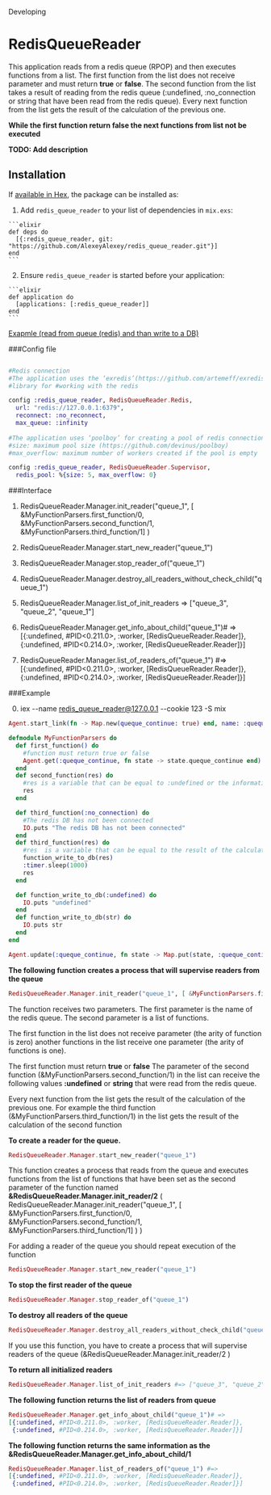 Developing

# RedisQueueReader

This application reads from a redis queue (RPOP) and then executes functions from a list. 
The first function from the list does not receive parameter and must return **true** or **false**. The second function from the list takes a result of reading from the redis queue (:undefined, :no_connection or string that have been read from the redis queue). Every next function from the list gets the result of the calculation of the previous one.   

**While the first function return false the next functions from list not be executed**

**TODO: Add description**

## Installation

If [available in Hex](https://hex.pm/docs/publish), the package can be installed as:

  1. Add `redis_queue_reader` to your list of dependencies in `mix.exs`:

    ```elixir
    def deps do
      [{:redis_queue_reader, git: "https://github.com/AlexeyAlexey/redis_queue_reader.git"}]
    end
    ```

  2. Ensure `redis_queue_reader` is started before your application:

    ```elixir
    def application do
      [applications: [:redis_queue_reader]]
    end
    ```


[Exapmle (read from queue (redis) and than write to a DB)](https://github.com/AlexeyAlexey/redis_queue_reader_parser)

###Config file

```elixir

#Redis connection
#The application uses the ‘exredis’(https://github.com/artemeff/exredis) 
#library for #working with the redis

config :redis_queue_reader, RedisQueueReader.Redis,
  url: "redis://127.0.0.1:6379",
  reconnect: :no_reconnect,
  max_queue: :infinity
 
#The application uses ‘poolboy’ for creating a pool of redis connections
#size: maximum pool size (https://github.com/devinus/poolboy)
#max_overflow: maximum number of workers created if the pool is empty

config :redis_queue_reader, RedisQueueReader.Supervisor,
  redis_pool: %{size: 5, max_overflow: 0}

```


###Interface

1) RedisQueueReader.Manager.init_reader("queue_1", [ &MyFunctionParsers.first_function/0, &MyFunctionParsers.second_function/1, &MyFunctionParsers.third_function/1] )

2) RedisQueueReader.Manager.start_new_reader("queue_1")

3) RedisQueueReader.Manager.stop_reader_of("queue_1")

4) RedisQueueReader.Manager.destroy_all_readers_without_check_child("queue_1")

5) RedisQueueReader.Manager.list_of_init_readers => ["queue_3", "queue_2", "queue_1"]

6) RedisQueueReader.Manager.get_info_about_child("queue_1")# =>
   [{:undefined, #PID<0.211.0>, :worker, [RedisQueueReader.Reader]},
    {:undefined, #PID<0.214.0>, :worker, [RedisQueueReader.Reader]}]
    
7) RedisQueueReader.Manager.list_of_readers_of("queue_1") #=>
   [{:undefined, #PID<0.211.0>, :worker, [RedisQueueReader.Reader]},
    {:undefined, #PID<0.214.0>, :worker, [RedisQueueReader.Reader]}]

###Example

0) iex --name redis_queue_reader@127.0.0.1 --cookie 123 -S mix


```elixir
Agent.start_link(fn -> Map.new(queque_continue: true) end, name: :queque_continue)

defmodule MyFunctionParsers do
  def first_function() do
    #function must return true or false
    Agent.get(:queque_continue, fn state -> state.queque_continue end)
  end
  def second_function(res) do
    #res is a variable that can be equal to :undefined or the information read from the queue 
    res
  end

  def third_function(:no_connection) do
    #The redis DB has not been connected
    IO.puts "The redis DB has not been connected"
  end
  def third_function(res) do
    #res  is a variable that can be equal to the result of the calculation of the second function (second_function/1)
    function_write_to_db(res)
    :timer.sleep(1000)
    res
  end

  def function_write_to_db(:undefined) do
    IO.puts "undefined"
  end
  def function_write_to_db(str) do
    IO.puts str
  end
end

```


```elixir
Agent.update(:queque_continue, fn state -> Map.put(state, :queque_continue, false) end)

```

**The following function creates a process that will supervise readers from the queue**

```elixir
RedisQueueReader.Manager.init_reader("queue_1", [ &MyFunctionParsers.first_function/0, &MyFunctionParsers.second_function/1, &MyFunctionParsers.third_function/1] )
```

The function receives two parameters. The first parameter is the name of the redis queue.
The second parameter is a list of functions. 

The first function in the list does not receive parameter (the arity of function is zero) another functions in the list receive one parameter (the arity of functions is one).

The first function must return **true** or **false**
The parameter of the second function (&MyFunctionParsers.second_function/1) in the list can receive the following values **:undefined** or **string** that were read from the redis queue.  

Every next function from the list gets the result of the calculation of the previous one. For example the third function (&MyFunctionParsers.third_function/1) in the list gets the result of the calculation of the second function


**To create a reader for the queue.** 

```elixir
RedisQueueReader.Manager.start_new_reader("queue_1")
```

This function creates a process that reads from the queue and executes functions from the list of functions that have been set as the second parameter of the function named **&RedisQueueReader.Manager.init_reader/2** (  RedisQueueReader.Manager.init_reader("queue_1", [ &MyFunctionParsers.first_function/0, &MyFunctionParsers.second_function/1, &MyFunctionParsers.third_function/1] ) )

For adding a reader of the queue you should repeat execution of the function  

```elixir
RedisQueueReader.Manager.start_new_reader("queue_1")
```

**To stop the first reader of the queue**

```elixir
RedisQueueReader.Manager.stop_reader_of("queue_1")
```


**To destroy all readers of the queue**

```elixir
RedisQueueReader.Manager.destroy_all_readers_without_check_child("queue_1")
```

If you use this function, you have to create a process that will supervise readers of the queue (&RedisQueueReader.Manager.init_reader/2 )


**To return all initialized readers**

```elixir
RedisQueueReader.Manager.list_of_init_readers #=> ["queue_3", "queue_2", "queue_1"]
```

**The following function returns the list of readers from queue**
```elixir
RedisQueueReader.Manager.get_info_about_child("queue_1")# =>
[{:undefined, #PID<0.211.0>, :worker, [RedisQueueReader.Reader]},
 {:undefined, #PID<0.214.0>, :worker, [RedisQueueReader.Reader]}]
```

**The following function returns the same information as the &RedisQueueReader.Manager.get_info_about_child/1**
```elixir
RedisQueueReader.Manager.list_of_readers_of("queue_1") #=>
[{:undefined, #PID<0.211.0>, :worker, [RedisQueueReader.Reader]},
 {:undefined, #PID<0.214.0>, :worker, [RedisQueueReader.Reader]}]
```
